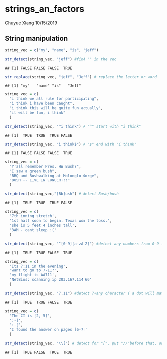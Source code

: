 strings\_an\_factors
================
Chuyue Xiang
10/15/2019

## String manipulation

``` r
string_vec = c("my", "name", "is", "jeff")

str_detect(string_vec, "jeff") #find "" in the vec
```

    ## [1] FALSE FALSE FALSE  TRUE

``` r
str_replace(string_vec, "jeff", "Jeff") # replace the letter or word
```

    ## [1] "my"   "name" "is"   "Jeff"

``` r
string_vec = c(
  "i think we all rule for participating",
  "i think i have been caught",
  "i think this will be quite fun actually",
  "it will be fun, i think"
  )

str_detect(string_vec, "^i think") # "^" start with "i think"
```

    ## [1]  TRUE  TRUE  TRUE FALSE

``` r
str_detect(string_vec, "i think$") # "$" end with "i think"
```

    ## [1] FALSE FALSE FALSE  TRUE

``` r
string_vec = c(
  "Y'all remember Pres. HW Bush?",
  "I saw a green bush",
  "BBQ and Bushwalking at Molonglo Gorge",
  "BUSH -- LIVE IN CONCERT!!"
  )

str_detect(string_vec,"[Bb]ush") # detect Bush/bush
```

    ## [1]  TRUE  TRUE  TRUE FALSE

``` r
string_vec = c(
  '7th inning stretch',
  '1st half soon to begin. Texas won the toss.',
  'she is 5 feet 4 inches tall',
  '3AM - cant sleep :('
  )

str_detect(string_vec, "^[0-9][a-zA-Z]") #detect any numbers from 0-9 followed by letters
```

    ## [1]  TRUE  TRUE FALSE  TRUE

``` r
string_vec = c(
  'Its 7:11 in the evening',
  'want to go to 7-11?',
  'my flight is AA711',
  'NetBios: scanning ip 203.167.114.66'
  )

str_detect(string_vec, "7.11") #detect 7+any character ( a dot will match any character)+11
```

    ## [1]  TRUE  TRUE FALSE  TRUE

``` r
string_vec = c(
  'The CI is [2, 5]',
  ':-]',
  ':-[',
  'I found the answer on pages [6-7]'
  )

str_detect(string_vec, "\\[") # detect for "[", put "//"before that, one / is a special general expression
```

    ## [1]  TRUE FALSE  TRUE  TRUE
